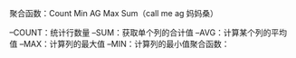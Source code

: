 聚合函数：Count Min AG Max Sum（call me ag 妈妈桑）


–COUNT：统计行数量
–SUM：获取单个列的合计值
–AVG：计算某个列的平均值
–MAX：计算列的最大值
–MIN：计算列的最小值聚合函数：
